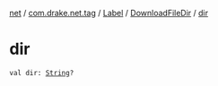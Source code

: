 [net](../../../index.md) / [com.drake.net.tag](../../index.md) / [Label](../index.md) / [DownloadFileDir](index.md) / [dir](./dir.md)

# dir

`val dir: `[`String`](https://kotlinlang.org/api/latest/jvm/stdlib/kotlin/-string/index.html)`?`